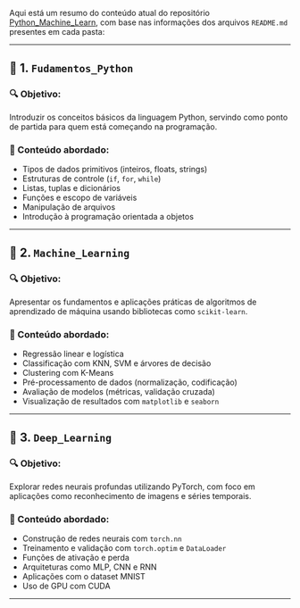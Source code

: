 Aqui está um resumo do conteúdo atual do repositório [Python_Machine_Learn](https://github.com/gcmassa/Python_Machine_Learn), com base nas informações dos arquivos `README.md` presentes em cada pasta:

---

## 📁 1. `Fudamentos_Python`

### 🔍 Objetivo:
Introduzir os conceitos básicos da linguagem Python, servindo como ponto de partida para quem está começando na programação.

### 📘 Conteúdo abordado:
- Tipos de dados primitivos (inteiros, floats, strings)
- Estruturas de controle (`if`, `for`, `while`)
- Listas, tuplas e dicionários
- Funções e escopo de variáveis
- Manipulação de arquivos
- Introdução à programação orientada a objetos

---

## 📁 2. `Machine_Learning`

### 🔍 Objetivo:
Apresentar os fundamentos e aplicações práticas de algoritmos de aprendizado de máquina usando bibliotecas como `scikit-learn`.

### 📘 Conteúdo abordado:
- Regressão linear e logística
- Classificação com KNN, SVM e árvores de decisão
- Clustering com K-Means
- Pré-processamento de dados (normalização, codificação)
- Avaliação de modelos (métricas, validação cruzada)
- Visualização de resultados com `matplotlib` e `seaborn`

---

## 📁 3. `Deep_Learning`

### 🔍 Objetivo:
Explorar redes neurais profundas utilizando PyTorch, com foco em aplicações como reconhecimento de imagens e séries temporais.

### 📘 Conteúdo abordado:
- Construção de redes neurais com `torch.nn`
- Treinamento e validação com `torch.optim` e `DataLoader`
- Funções de ativação e perda
- Arquiteturas como MLP, CNN e RNN
- Aplicações com o dataset MNIST
- Uso de GPU com CUDA

---
